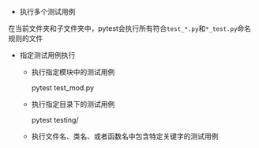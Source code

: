

* 执行多个测试用例

在当前文件夹和子文件夹中，pytest会执行所有符合`test_*.py`和`*_test.py`命名规则的文件

* 指定测试用例执行

  * 执行指定模块中的测试用例

    pytest test_mod.py

  * 执行指定目录下的测试用例

    pytest testing/

  * 执行文件名、类名、或者函数名中包含特定关键字的测试用例